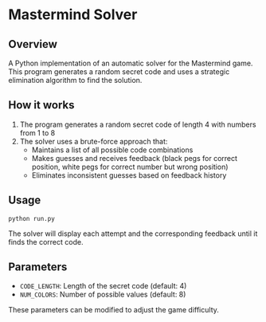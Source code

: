 # Mastermind Solver

## Overview

A Python implementation of an automatic solver for the Mastermind game. This program generates a random secret code and uses a strategic elimination algorithm to find the solution.

## How it works

1. The program generates a random secret code of length 4 with numbers from 1 to 8
2. The solver uses a brute-force approach that:
   - Maintains a list of all possible code combinations
   - Makes guesses and receives feedback (black pegs for correct position, white pegs for correct number but wrong position)
   - Eliminates inconsistent guesses based on feedback history

## Usage

```
python run.py
```

The solver will display each attempt and the corresponding feedback until it finds the correct code.

## Parameters

- `CODE_LENGTH`: Length of the secret code (default: 4)
- `NUM_COLORS`: Number of possible values (default: 8)

These parameters can be modified to adjust the game difficulty.
